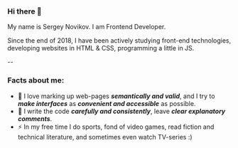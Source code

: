 ### Hi there 👋

My name is Sergey Novikov. I am Frontend Developer.

Since the end of 2018, I have been actively studying front-end technologies, developing websites in HTML & CSS, programming a little in JS.

--

### Facts about me:
* 🌱 I love marking up web-pages ***semantically and valid***, and I try to ***make interfaces*** as ***convenient and accessible*** as possible.
* 💬 I write the code ***carefully and consistently***, leave ***clear explanatory comments***.
* ⚡ In my free time I do sports, fond of video games, read fiction and technical literature, and sometimes even watch TV-series :)

<!--
**ZomboBombo/ZomboBombo** is a ✨ _special_ ✨ repository because its `README.md` (this file) appears on your GitHub profile.

Here are some ideas to get you started:

- 🔭 I’m currently working on ...
- 🌱 I’m currently learning ...
- 👯 I’m looking to collaborate on ...
- 🤔 I’m looking for help with ...
- 💬 Ask me about ...
- 📫 How to reach me: ...
- 😄 Pronouns: ...
- ⚡ Fun fact: ...
-->
